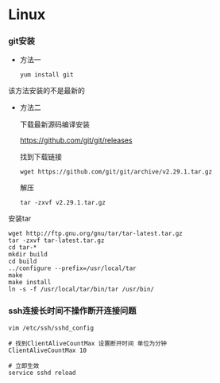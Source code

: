 # Linux

### git安装

- 方法一

  ```
  yum install git
  ```

该方法安装的不是最新的

- 方法二

  下载最新源码编译安装

  https://github.com/git/git/releases

  找到下载链接

  ```
  wget https://github.com/git/git/archive/v2.29.1.tar.gz
  ```

  解压

  ```
  tar -zxvf v2.29.1.tar.gz
  ```

  





安装tar

```
wget http://ftp.gnu.org/gnu/tar/tar-latest.tar.gz
tar -zxvf tar-latest.tar.gz
cd tar-*
mkdir build
cd build
../configure --prefix=/usr/local/tar
make
make install
ln -s -f /usr/local/tar/bin/tar /usr/bin/
```







### ssh连接长时间不操作断开连接问题

```
vim /etc/ssh/sshd_config

# 找到ClientAliveCountMax 设置断开时间 单位为分钟
ClientAliveCountMax 10

# 立即生效
service sshd reload
```


